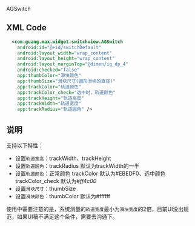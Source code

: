 AGSwitch

## XML Code

```xml
  <com.guang.max.widget.switchview.AGSwitch
    android:id="@+id/switchDefault"
    android:layout_width="wrap_content"
    android:layout_height="wrap_content"
    android:layout_marginTop="@dimen/ig_dp_4"
    android:checked="false"
    app:thumbColor="滑块颜色"
    app:thumbSize="滑块尺寸(圆形滑块的直径)"
    app:trackColor="轨道颜色"
    app:trackColor_check="选中时，轨道颜色"
    app:trackHeight="轨道高度"
    app:trackWidth="轨道宽度"
    app:trackRadius="轨道圆角" />
```

## 说明

支持以下特性：

- 设置`轨道宽高`：trackWidth、trackHeight
- 设置`轨道圆角`：trackRadius 默认为trackWidth的一半
- 设置`轨道颜色`：正常颜色 trackColor 默认为#EBEDF0、选中颜色 trackColor_check 默认为#*ff4c00*
- 设置`滑块尺寸`：thumbSize
- 设置`滑块颜色`：thumbColor 默认为#ffffff

使用中需要注意的是，系统测量的`轨道宽度`最小为`滑块宽度`的2倍，目前UI没出规范，如果UI稿不满足这个条件，需要去沟通下。